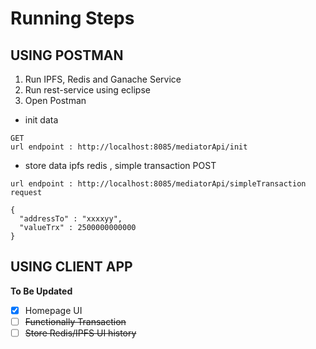 # Running Steps

## USING POSTMAN
1. Run IPFS, Redis and Ganache Service
2. Run rest-service using eclipse
3. Open Postman

- init data
```
GET
url endpoint : http://localhost:8085/mediatorApi/init
```

- store data ipfs redis , simple transaction
POST
```
url endpoint : http://localhost:8085/mediatorApi/simpleTransaction
request

{
  "addressTo" : "xxxxyy",
  "valueTrx" : 2500000000000
}
```


## USING CLIENT APP
**To Be Updated**
- [x] Homepage UI
- [ ] ~~Functionally Transaction~~
- [ ] ~~Store Redis/IPFS UI history~~

